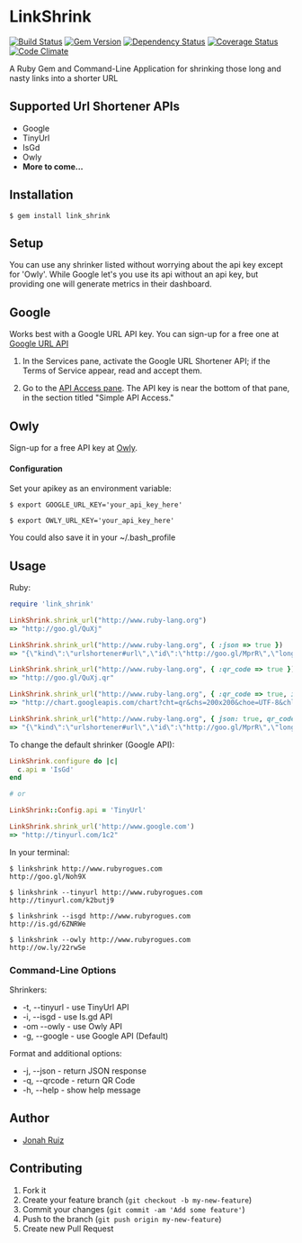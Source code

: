 # LinkShrink 
[![Build Status](https://travis-ci.org/jonahoffline/link_shrink.png?branch=master)](https://travis-ci.org/jonahoffline/link_shrink) [![Gem Version](https://badge.fury.io/rb/link_shrink.png)](http://badge.fury.io/rb/link_shrink) [![Dependency Status](https://gemnasium.com/jonahoffline/link_shrink.png)](https://gemnasium.com/jonahoffline/link_shrink) [![Coverage Status](https://coveralls.io/repos/jonahoffline/link_shrink/badge.png?branch=master)](https://coveralls.io/r/jonahoffline/link_shrink?branch=master) [![Code Climate](https://codeclimate.com/github/jonahoffline/link_shrink.png)](https://codeclimate.com/github/jonahoffline/link_shrink)

A Ruby Gem and Command-Line Application for shrinking those long and nasty links into a shorter URL

## Supported Url Shortener APIs

* Google
* TinyUrl
* IsGd
* Owly
* **More to come...**

## Installation


    $ gem install link_shrink


## Setup

You can use any shrinker listed without worrying about the api key except for 'Owly'. While Google let's you use its api without an api key, but providing one will generate metrics in their dashboard.

## Google
Works best with a Google URL API key. You can sign-up for a free one at
[Google URL API](https://code.google.com/apis/console)

1. In the Services pane, activate the Google URL Shortener API;
if the Terms of Service appear, read and accept them.

2. Go to the [API Access pane](https://code.google.com/apis/console#access). The API key is near the bottom of that pane,
in the section titled "Simple API Access."

## Owly
Sign-up for a free API key at [Owly](http://ow.ly/).


#### Configuration

Set your apikey as an environment variable:

    $ export GOOGLE_URL_KEY='your_api_key_here'
    
    $ export OWLY_URL_KEY='your_api_key_here'

You could also save it in your ~/.bash_profile


## Usage

Ruby:

```ruby
require 'link_shrink'

LinkShrink.shrink_url("http://www.ruby-lang.org")
=> "http://goo.gl/QuXj"

LinkShrink.shrink_url("http://www.ruby-lang.org", { :json => true })
=> "{\"kind\":\"urlshortener#url\",\"id\":\"http://goo.gl/MprR\",\"longUrl\":\"http://www.ruby-lang.org/\"}"

LinkShrink.shrink_url("http://www.ruby-lang.org", { :qr_code => true })
=> "http://goo.gl/QuXj.qr"

LinkShrink.shrink_url("http://www.ruby-lang.org", { :qr_code => true, image_size: '200x200' })
=> "http://chart.googleapis.com/chart?cht=qr&chs=200x200&choe=UTF-8&chld=H&chl=http://goo.gl/MprR"

LinkShrink.shrink_url("http://www.ruby-lang.org", { json: true, qr_code: true, image_size: '300x300' })
=> "{\"kind\":\"urlshortener#url\",\"id\":\"http://goo.gl/MprR\",\"longUrl\":\"http://www.ruby-lang.org/\",\"qr_code\":\"http://chart.googleapis.com/chart?cht=qr&chs=300x300&choe=UTF-8&chld=H&chl=http://goo.gl/MprR\"}"

```

To change the default shrinker (Google API):


```ruby
LinkShrink.configure do |c|
  c.api = 'IsGd'
end

# or

LinkShrink::Config.api = 'TinyUrl'

LinkShrink.shrink_url('http://www.google.com')
=> "http://tinyurl.com/1c2"

```


In your terminal:

    $ linkshrink http://www.rubyrogues.com
    http://goo.gl/Noh9X
    
    $ linkshrink --tinyurl http://www.rubyrogues.com
    http://tinyurl.com/k2butj9

    $ linkshrink --isgd http://www.rubyrogues.com
    http://is.gd/6ZNRWe
    
    $ linkshrink --owly http://www.rubyrogues.com
    http://ow.ly/22rwSe
    
### Command-Line Options

Shrinkers:

  * -t, --tinyurl     - use TinyUrl API
  * -i, --isgd		   - use Is.gd API
  * -om --owly        - use Owly API
  * -g, --google      - use Google API (Default) 

Format and additional options:

  * -j, --json        - return JSON response
  * -q, --qrcode      - return QR Code
  * -h, --help        - show help message

## Author
  * [Jonah Ruiz](http://www.pixelhipsters.com)

## Contributing

1. Fork it
2. Create your feature branch (`git checkout -b my-new-feature`)
3. Commit your changes (`git commit -am 'Add some feature'`)
4. Push to the branch (`git push origin my-new-feature`)
5. Create new Pull Request